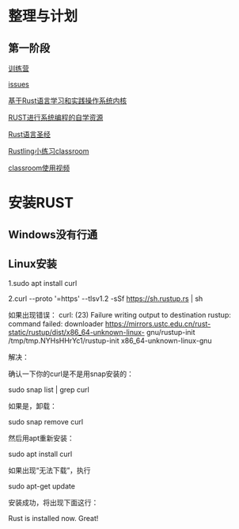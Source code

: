 # 整理与计划
## 第一阶段
[训练营](https://github.com/LearningOS/rust-based-os-comp2022/blob/main/scheduling.md)

[issues](https://github.com/LearningOS/rust-based-os-comp2022/issues/)

[基于Rust语言学习和实践操作系统内核](https://github.com/LearningOS/rust-based-os-comp2022)

[RUST进行系统编程的自学资源](https://github.com/rcore-os/rCore/wiki/study-resource-of-system-programming-in-RUST)

[Rust语言圣经](https://course.rs/about-book.html)

[Rustling小练习classroom](https://classroom.github.com/a/YTNg1dEH)

[classroom使用视频](https://www.bilibili.com/video/BV1fY4y1n7up?share_source=copy_web&vd_source=2be4a217a97aeb225551786e1fa8e967)


# 安装RUST
## Windows没有行通
## Linux安装
1.sudo apt install curl

2.curl --proto '=https' --tlsv1.2 -sSf https://sh.rustup.rs | sh

  如果出现错误：
  curl: (23) Failure writing output to destination
  rustup: command failed: downloader https://mirrors.ustc.edu.cn/rust-static/rustup/dist/x86_64-unknown-linux-       gnu/rustup-init /tmp/tmp.NYHsHHrYc1/rustup-init x86_64-unknown-linux-gnu
  
  解决：
  
  确认一下你的curl是不是用snap安装的：
  
  sudo snap list | grep curl

  如果是，卸载：
  
  sudo snap remove curl

  然后用apt重新安装：
  
  sudo apt install curl

  如果出现“无法下载”，执行
  
  sudo apt-get update
  
  安装成功，将出现下面这行：

Rust is installed now. Great!

